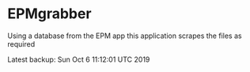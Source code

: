 # EPMgrabber
Using a database from the EPM app this application scrapes the files as required


Latest backup: Sun Oct 6 11:12:01 UTC 2019

